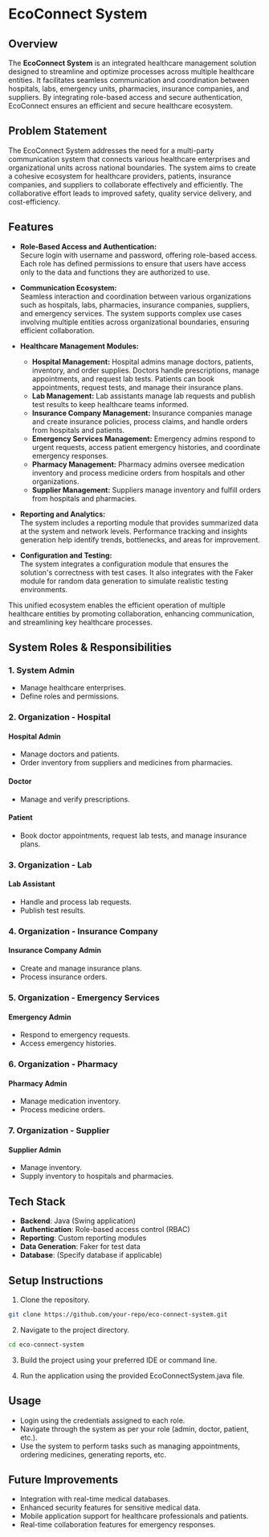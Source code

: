 # EcoConnect System

## Overview

The **EcoConnect System** is an integrated healthcare management solution designed to streamline and optimize processes across multiple healthcare entities. It facilitates seamless communication and coordination between hospitals, labs, emergency units, pharmacies, insurance companies, and suppliers. By integrating role-based access and secure authentication, EcoConnect ensures an efficient and secure healthcare ecosystem.

## Problem Statement

The EcoConnect System addresses the need for a multi-party communication system that connects various healthcare enterprises and organizational units across national boundaries. The system aims to create a cohesive ecosystem for healthcare providers, patients, insurance companies, and suppliers to collaborate effectively and efficiently. The collaborative effort leads to improved safety, quality service delivery, and cost-efficiency.

## Features

- **Role-Based Access and Authentication:**  
  Secure login with username and password, offering role-based access. Each role has defined permissions to ensure that users have access only to the data and functions they are authorized to use.

- **Communication Ecosystem:**  
  Seamless interaction and coordination between various organizations such as hospitals, labs, pharmacies, insurance companies, suppliers, and emergency services. The system supports complex use cases involving multiple entities across organizational boundaries, ensuring efficient collaboration.

- **Healthcare Management Modules:**  
  - **Hospital Management:** Hospital admins manage doctors, patients, inventory, and order supplies. Doctors handle prescriptions, manage appointments, and request lab tests. Patients can book appointments, request tests, and manage their insurance plans.
  - **Lab Management:** Lab assistants manage lab requests and publish test results to keep healthcare teams informed.
  - **Insurance Company Management:** Insurance companies manage and create insurance policies, process claims, and handle orders from hospitals and patients.
  - **Emergency Services Management:** Emergency admins respond to urgent requests, access patient emergency histories, and coordinate emergency responses.
  - **Pharmacy Management:** Pharmacy admins oversee medication inventory and process medicine orders from hospitals and other organizations.
  - **Supplier Management:** Suppliers manage inventory and fulfill orders from hospitals and pharmacies.

- **Reporting and Analytics:**  
  The system includes a reporting module that provides summarized data at the system and network levels. Performance tracking and insights generation help identify trends, bottlenecks, and areas for improvement.

- **Configuration and Testing:**  
  The system integrates a configuration module that ensures the solution's correctness with test cases. It also integrates with the Faker module for random data generation to simulate realistic testing environments.

This unified ecosystem enables the efficient operation of multiple healthcare entities by promoting collaboration, enhancing communication, and streamlining key healthcare processes.


## System Roles & Responsibilities

### 1. System Admin
- Manage healthcare enterprises.
- Define roles and permissions.

### 2. Organization - Hospital
#### Hospital Admin
- Manage doctors and patients.
- Order inventory from suppliers and medicines from pharmacies.

#### Doctor
- Manage and verify prescriptions.

#### Patient
- Book doctor appointments, request lab tests, and manage insurance plans.

### 3. Organization - Lab
#### Lab Assistant
- Handle and process lab requests.
- Publish test results.

### 4. Organization - Insurance Company
#### Insurance Company Admin
- Create and manage insurance plans.
- Process insurance orders.

### 5. Organization - Emergency Services
#### Emergency Admin
- Respond to emergency requests.
- Access emergency histories.

### 6. Organization - Pharmacy
#### Pharmacy Admin
- Manage medication inventory.
- Process medicine orders.

### 7. Organization - Supplier
#### Supplier Admin
- Manage inventory.
- Supply inventory to hospitals and pharmacies.

## Tech Stack

- **Backend**: Java (Swing application)
- **Authentication**: Role-based access control (RBAC)
- **Reporting**: Custom reporting modules
- **Data Generation**: Faker for test data
- **Database**: (Specify database if applicable)
  
## Setup Instructions

1. Clone the repository.
  ```bash
  git clone https://github.com/your-repo/eco-connect-system.git
  ```

2. Navigate to the project directory.
  ```bash
  cd eco-connect-system
  ```

3. Build the project using your preferred IDE or command line.

4. Run the application using the provided EcoConnectSystem.java file.

## Usage
- Login using the credentials assigned to each role.
- Navigate through the system as per your role (admin, doctor, patient, etc.).
- Use the system to perform tasks such as managing appointments, ordering medicines, generating reports, etc.

## Future Improvements
- Integration with real-time medical databases.
- Enhanced security features for sensitive medical data.
- Mobile application support for healthcare professionals and patients.
- Real-time collaboration features for emergency responses.
